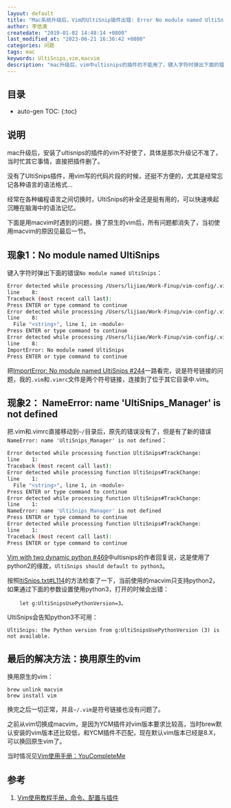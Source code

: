 ```yaml
---
layout: default
title: "Mac系统升级后，Vim的UltiSnip插件出错: Error No module named UltiSnips"
author: 李佶澳
createdate: "2019-01-02 14:48:14 +0800"
last_modified_at: "2023-06-21 16:36:42 +0800"
categories: 问题
tags: mac
keywords: UltiSnips,vim,macvim
description: "mac升级后，vim中ultisnips的插件的不能用了，键入字符时弹出下面的错误`No module named UltiSnips`"
---
```


## 目录
* auto-gen TOC:
{:toc}

## 说明

mac升级后，安装了ultisnips的插件的vim不好使了，具体是那次升级记不准了，当时忙其它事情，直接把插件删了。

没有了UltiSnips插件，用vim写的代码片段的时候，还挺不方便的，尤其是经常忘记各种语言的语法格式... 

经常在各种编程语言之间切换时，UltiSnips的补全还是挺有用的，可以快速唤起沉睡在脑海中的语法记忆。

下面是用macvim时遇到的问题，换了原生的vim后，所有问题都消失了，当初使用macvim的原因见最后一节。

##  现象1：No module named UltiSnips

键入字符时弹出下面的错误`No module named UltiSnips`：

```bash
Error detected while processing /Users/lijiao/Work-Finup/vim-config/.vim/bundle/ultisnips/autoload/UltiSnips.vim:
line    8:
Traceback (most recent call last):
Press ENTER or type command to continue
Error detected while processing /Users/lijiao/Work-Finup/vim-config/.vim/bundle/ultisnips/autoload/UltiSnips.vim:
line    8:
  File "<string>", line 1, in <module>
Press ENTER or type command to continue
Error detected while processing /Users/lijiao/Work-Finup/vim-config/.vim/bundle/ultisnips/autoload/UltiSnips.vim:
line    8:
ImportError: No module named UltiSnips
Press ENTER or type command to continue
```

把[ImportError: No module named UltiSnips #244](https://github.com/SirVer/ultisnips/issues/244)一路看完，说是符号链接的问题，我的`.vim`和`.vimrc`文件是两个符号链接，连接到了位于其它目录中.vim。

## 现象2： NameError: name 'UltiSnips_Manager' is not defined

把.vim和.vimrc直接移动到`~/`目录后，原先的错误没有了，但是有了新的错误`NameError: name 'UltiSnips_Manager' is not defined`：

```bash
Error detected while processing function UltiSnips#TrackChange:
line    1:
Traceback (most recent call last):
Error detected while processing function UltiSnips#TrackChange:
line    1:
  File "<string>", line 1, in <module>
Press ENTER or type command to continue
Error detected while processing function UltiSnips#TrackChange:
line    1:
NameError: name 'UltiSnips_Manager' is not defined
Press ENTER or type command to continue
Error detected while processing function UltiSnips#TrackChange:
line    1:
Traceback (most recent call last):
Press ENTER or type command to continue
```

[Vim with two dynamic python #469](https://github.com/SirVer/ultisnips/issues/469)中ultisnips的作者回复说，这是使用了python2的缘故，`UltiSnips should default to python3`。

按照[ltiSnips.txt#L114](https://github.com/SirVer/ultisnips/blob/master/doc/UltiSnips.txt#L114)的方法检查了一下，当前使用的macvim只支持python2，如果通过下面的参数设置使用python3，打开的时候会出错：

```vim
	let g:UltiSnipsUsePythonVersion=3。
```

UltiSnips会告知python3不可用：

```
UltiSnips: the Python version from g:UltiSnipsUsePythonVersion (3) is not available.
```

## 最后的解决方法：换用原生的vim

换用原生的vim：

```
brew unlink macvim
brew install vim 
```

换完之后一切正常，并且`~/.vim`是符号链接也没有问题了。

之前从vim切换成macvim，是因为YCM插件对vim版本要求比较高，当时brew默认安装的vim版本还比较低，和YCM插件不匹配，现在默认vim版本已经是8.X，可以换回原生vim了。

当时情况见[Vim使用手册：YouCompleteMe](https://www.lijiaocn.com/%E6%8A%80%E5%B7%A7/2017/04/01/linux-tool-vim.html#youcompleteme)

## 参考

1. [Vim使用教程手册，命令、配置与插件][1]

[1]: https://www.lijiaocn.com/%E6%8A%80%E5%B7%A7/2017/04/01/linux-tool-vim.html "Vim使用手册"
